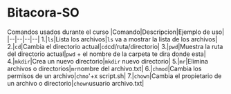 # Bitacora-SO
Comandos usados durante el curso
|Comando|Descripcion|Ejemplo de uso|
|--|--|--|--|
1.|`ls`|Lista los archivos|`ls` va a mostrar la lista de los archivos|
2.|`cd`|Cambia el directorio actual|`cd`cd/ruta/directorio|
3.|`pwd`|Muestra la ruta del directorio actual|`pwd` + el nombre de la carpeta te dira donde esta| 
4.|`mkdir`|Crea un nuevo directorio|`mkdir` nuevo directorio|
5.|`mr`|Elimina archivos o directorios|`mr`nombre del archivo.txt|
6.|`chmod`|Cambia los permisos de un archivo|`chmo`'+x script.sh|
7.|`chown`|Cambia el propietario de un archivo o directorio|`chown`usuario archivo.txt|
